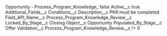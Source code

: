 <?xml version="1.0" encoding="UTF-8"?>
<CustomMetadata xmlns="http://soap.sforce.com/2006/04/metadata" xmlns:xsi="http://www.w3.org/2001/XMLSchema-instance" xmlns:xsd="http://www.w3.org/2001/XMLSchema">
    <label>Opportunity - Process_Program_Knowledge_</label>
    <protected>false</protected>
    <values>
        <field>Active__c</field>
        <value xsi:type="xsd:boolean">true</value>
    </values>
    <values>
        <field>Additional_Fields__c</field>
        <value xsi:nil="true"/>
    </values>
    <values>
        <field>Conditions__c</field>
        <value xsi:nil="true"/>
    </values>
    <values>
        <field>Description__c</field>
        <value xsi:type="xsd:string">PKR must be completed</value>
    </values>
    <values>
        <field>Field_API_Name__c</field>
        <value xsi:type="xsd:string">Process_Program_Knowledge_Review__c</value>
    </values>
    <values>
        <field>Locked_By_Stage__c</field>
        <value xsi:type="xsd:string">Closing</value>
    </values>
    <values>
        <field>Object__c</field>
        <value xsi:type="xsd:string">Opportunity</value>
    </values>
    <values>
        <field>Populated_By_Stage__c</field>
        <value xsi:type="xsd:string">Offer</value>
    </values>
    <values>
        <field>Validation__c</field>
        <value xsi:type="xsd:string">Process_Program_Knowledge_Review__c != 0</value>
    </values>
</CustomMetadata>
